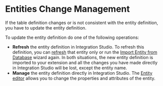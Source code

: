# Entities Change Management

If the table definition changes or is not consistent with the entity definition, you have to update the entity definition.

To update the entity definition do one of the following operations:

* **Refresh** the entity definition in Integration Studio. To refresh this definition, you can [refresh](https://github.com/danielmarquespt/docs-product/tree/e7ea3f444d5129dab245c69ab72ae091554bc4fb/src/extensibility-and-integration/integration-studio/managing-extensions/entity-refresh.md%3E) that entity only or run the [Import Entity from Database](https://github.com/danielmarquespt/docs-product/tree/e7ea3f444d5129dab245c69ab72ae091554bc4fb/src/extensibility-and-integration/integration-studio/managing-extensions/entity-import-from-database.md%3E) wizard again. In both situations, the new entity definition is imported to your extension and all the changes you have made directly in Integration Studio will be lost, except the entity name.
* **Manage** the entity definition directly in Integration Studio. The [Entity editor](https://github.com/danielmarquespt/docs-product/tree/e7ea3f444d5129dab245c69ab72ae091554bc4fb/src/ref/integration-studio/editor/entity.md%3E) allows you to change the properties and attributes of the entity.

